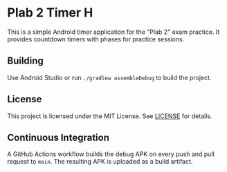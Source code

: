 # Plab 2 Timer H

This is a simple Android timer application for the "Plab 2" exam practice. It provides countdown timers with phases for practice sessions.

## Building

Use Android Studio or run `./gradlew assembleDebug` to build the project.

## License

This project is licensed under the MIT License. See [LICENSE](LICENSE) for details.

## Continuous Integration

A GitHub Actions workflow builds the debug APK on every push and pull request to `main`. The resulting APK is uploaded as a build artifact.
